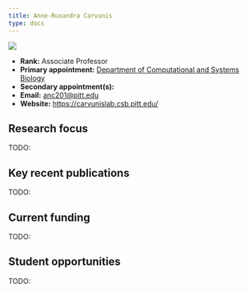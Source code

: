 ```yaml
---
title: Anne-Ruxandra Carvunis
type: docs
---
```


![](https://www.csb.pitt.edu/wp-content/uploads/2023/08/DSC00674-1-1024x683.jpg)

-   **Rank:** Associate Professor
-   **Primary appointment:** [Department of Computational and Systems Biology](https://www.csb.pitt.edu/)
-   **Secondary appointment(s):**
-   **Email:** <anc201@pitt.edu>
-   **Website:** <https://carvunislab.csb.pitt.edu/>

## Research focus

TODO:

## Key recent publications

TODO:

## Current funding

TODO:

## Student opportunities

TODO:
